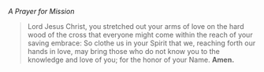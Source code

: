 _A Prayer for Mission_
> Lord Jesus Christ, you stretched out your arms of love on the hard wood of the cross that everyone might come within the reach of your saving embrace: So clothe us in your Spirit that we, reaching forth our hands in love, may bring those who do not know you to the knowledge and love of you; for the honor of your Name. **Amen.**
